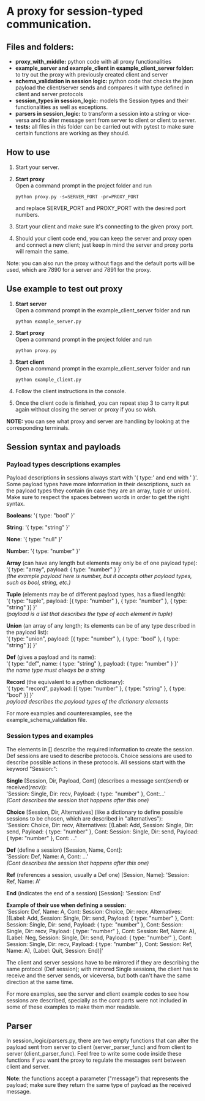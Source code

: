 # A proxy for session-typed communication.

## Files and folders:
- **proxy_with_middle:** python code with all proxy functionalities
- **example_server and example_client in example_client_server folder:** to try out the proxy with previously created client and server
- **schema_validation in session logic:** python code that checks the json payload the client/server sends and compares it with type defined in client and server protocols
- **session_types in session_logic:** models the Session types and their functionalities as well as exceptions.
- **parsers in session_logic:** to transform a session into a string or vice-versa and to alter message sent from server to client or client to server.
- **tests:** all files in this folder can be carried out with pytest to make sure certain functions are working as they should.

## How to use
1. Start your server.
2. **Start proxy**  
    Open a command prompt in the project folder and run

   ```
   python proxy.py -s=SERVER_PORT -pr=PROXY_PORT
   ```
   
   and replace SERVER_PORT and PROXY_PORT with the desired port numbers.
4. Start your client and make sure it's connecting to the given proxy port.
5. Should your client code end, you can keep the server and proxy open and connect a new client; just keep in mind the server and proxy ports will remain the same.

Note: you can also run the proxy without flags and the default ports will be used, which are 7890 for a server and 7891 for the proxy.

## Use example to test out proxy
1. **Start server**  
   Open a command prompt in the example_client_server folder and run
   
   ```
   python example_server.py
   ```
   
3. **Start proxy**  
    Open a command prompt in the project folder and run
   
   ```
   python proxy.py
   ```
   
5. **Start client**  
   Open a command prompt in the example_client_server folder and run
    ```
   python example_client.py
    ```

7. Follow the client instructions in the console.
8. Once the client code is finished, you can repeat step 3 to carry it put again without closing the server or proxy if you so wish.

**NOTE:** you can see what proxy and server are handling by looking at the corresponding terminals.

## Session syntax and payloads


### Payload types descriptions examples

Payload descriptions in sessions always start with '{ type:'  and end with ' }'. Some payload types have more information in their descriptions, such as the payload types they contain (in case they are an array, tuple or union). Make sure to respect the spaces between words in order to get the right syntax.

**Booleans**: '{ type: "bool" }'

**String**: '{ type: "string" }'

**None**: '{ type: "null" }'

**Number**: '{ type: "number" }'

**Array** (can have any length but elements may only be of one payload type):  
'{ type: "array", payload: { type: "number" } }'  
*(the example payload here is number, but it accepts other payload types, such as bool, string, etc.)*

**Tuple** (elements may be of different payload types, has a fixed length):  
'{ type: "tuple", payload: [{ type: "number" }, { type: "number" }, { type: "string" }] }'  
*(payload is a list that describes the type of each element in tuple)*  

**Union** (an array of any length; its elements can be of any type described in the payload list):  
'{ type: "union", payload: [{ type: "number" }, { type: "bool" }, { type: "string" }] }'

**Def** (gives a payload and its name):  
'{ type: "def", name: { type: "string" }, payload: { type: "number" } }'  
*the name type must always be a string*

**Record** (the equivalent to a python dictionary):  
'{ type: "record", payload: [{ type: "number" }, { type: "string" }, { type: "bool" }] }'  
*payload describes the payload types of the dictionary elements*

For more examples and counterexamples, see the example_schema_validation file.

### Session types and examples

The elements in [] describe the required information to create the session. Def sessions are used to describe protocols. Choice sessions are used to describe possible actions in these protocols. All sessions start with the keyword "Session:":

**Single** [Session, Dir, Payload, Cont] (describes a message sent(*send*) or received(*recv*)):  
'Session: Single, Dir: recv, Payload: { type: "number" }, Cont:...'  
*(Cont describes the session that happens after this one)*  

**Choice** [Session, Dir, Alternatives] (like a dictionary to define possible sessions to be chosen, which are described in "alternatives"):  
'Session: Choice, Dir: recv, Alternatives: [(Label: Add, Session: Single, Dir: send, Payload: { type: "number" }, Cont: Session: Single, Dir: send, Payload: { type: "number" }, Cont: ...'  

**Def** (define a session) [Session, Name, Cont]:  
'Session: Def, Name: A, Cont: ...'  
*(Cont describes the session that happens after this one)* 

**Ref** (references a session, usually a Def one) [Session, Name]: 'Session: Ref, Name: A'

**End** (indicates the end of a session) [Session]: 'Session: End'

**Example of their use when defining a session:**  
'Session: Def, Name: A, Cont: Session: Choice, Dir: recv, Alternatives: [(Label: Add, Session: Single, Dir: send, Payload: { type: "number" }, Cont: Session: Single, Dir: send, Payload: { type: "number" }, Cont: Session: Single, Dir: recv, Payload: { type: "number" }, Cont: Session: Ref, Name: A), (Label: Neg, Session: Single, Dir: send, Payload: { type: "number" }, Cont: Session: Single, Dir: recv, Payload: { type: "number" }, Cont: Session: Ref, Name: A), (Label: Quit, Session: End)]'


The client and server sessions have to be mirrored if they are describing the same protocol (Def session); with mirrored Single sessions, the client has to receive and the server sends, or viceversa, but both can't have the same direction at the same time.

For more examples, see the server and client example codes to see how sessions are described, specially as the *cont* parts were not included in some of these examples to make them mor readable.


## Parser

In session_logic/parsers.py, there are two empty functions that can alter the payload sent from server to client (server_parser_func) and from client to server (client_parser_func). Feel free to write some code inside these functions if you want the proxy to regulate the messages sent between client and server.

**Note**: the functions accept a parameter ("message") that represents the payload; make sure they return the same type of payload as the received message.
